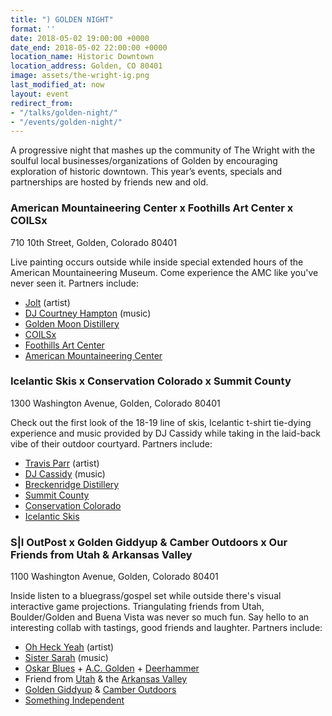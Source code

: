 ```yaml
---
title: ") GOLDEN NIGHT"
format: ''
date: 2018-05-02 19:00:00 +0000
date_end: 2018-05-02 22:00:00 +0000
location_name: Historic Downtown
location_address: Golden, CO 80401
image: assets/the-wright-ig.png
last_modified_at: now
layout: event
redirect_from:
- "/talks/golden-night/"
- "/events/golden-night/"
---
```

A progressive night that mashes up the community of The Wright with the soulful local businesses/organizations of Golden by encouraging exploration of historic downtown. This year’s events, specials and partnerships are hosted by friends new and old.

### American Mountaineering Center x Foothills Art Center x COILSx

710 10th Street, Golden, Colorado 80401

Live painting occurs outside while inside special extended hours of the American Mountaineering Museum. Come experience the AMC like you've never seen it. Partners include:

* [Jolt](http://www.guerillagarden.com/) (artist)
* [DJ Courtney Hampton](https://www.linkedin.com/in/hamptonentertainment) (music)
* [Golden Moon Distillery](http://goldenmoondistillery.com/)
* [COILSx](https://coilsx2018.splashthat.com/)
* [Foothills Art Center](http://www.foothillsartcenter.org/)
* [American Mountaineering Center](http://www.americanmountaineeringcenter.org/)

### Icelantic Skis x Conservation Colorado x Summit County

1300 Washington Avenue, Golden, Colorado 80401

Check out the first look of the 18-19 line of skis, Icelantic t-shirt tie-dying experience and music provided by DJ Cassidy while taking in the laid-back vibe of their outdoor courtyard. Partners include:

* [Travis Parr](https://www.parrstudios.net/) (artist)
* [DJ Cassidy](http://www.djmattcassidy.com/) (music)
* [Breckenridge Distillery](http://breckenridgedistillery.com/)
* [Summit County](http://www.co.summit.co.us/)
* [Conservation Colorado](https://conservationco.org/)
* [Icelantic Skis](https://www.icelanticskis.com/)

### S|I OutPost x Golden Giddyup & Camber Outdoors x Our Friends from Utah & Arkansas Valley

1100 Washington Avenue, Golden, Colorado 80401

Inside listen to a bluegrass/gospel set while outside there's visual interactive game  projections. Triangulating friends from Utah, Boulder/Golden and Buena Vista was never so much fun. Say hello to an interesting collab with tastings, good friends and laughter. Partners include:

* [Oh Heck Yeah](http://ohheckyeah.com/) (artist)
* [Sister Sarah](http://www.jonwirtzmusic.com/events/2018/4/29/sister-sarah) (music)
* [Oskar Blues](https://www.oskarblues.com/) + [A.C. Golden](http://www.acgolden.com/) + [Deerhammer]()
* Friend from [Utah](http://edcutah.org/industries/outdoor-products-recreation) & the [Arkansas Valley](https://chaffeecountyedc.com/business-environment/local-industry/)
* [Golden Giddyup](http://goldengiddyup.com/) & [Camber Outdoors](https://camberoutdoors.org/)
* [Something Independent](http://www.somethingindependent.com/)
